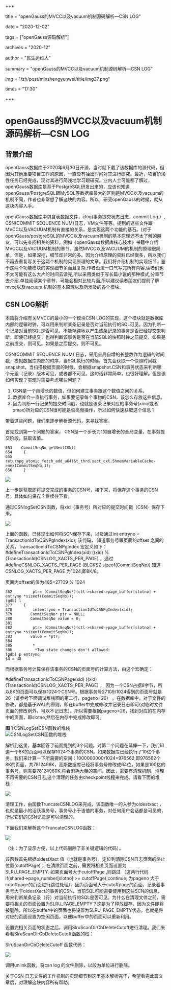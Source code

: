 +++

title = "openGauss的MVCC以及vacuum机制源码解析—CSN LOG" 

date = "2020-12-02" 

tags = ["openGauss源码解析"] 

archives = "2020-12" 

author = "民生运维人" 

summary = "openGauss的MVCC以及vacuum机制源码解析—CSN LOG"

img = "/zh/post/minshengyunwei/title/img37.png" 

times = "17:30"

+++

# openGauss的MVCC以及vacuum机制源码解析—CSN LOG<a name="ZH-CN_TOPIC_0293240564"></a>

## 背景介绍<a name="section1170834616431"></a>

openGauss数据库于2020年6月30日开源，当时就下载了该数据库的源代码，但因为其他重要项目工作的原因，一直没有抽出时间对其进行研究。最近，项目阶段性任务已经完成，现对其进行简浅地学习跟研究。业内人士可能都了解过，openGauss数据库是基于PostgreSQL研发出来的，应该也知道openGauss/PostgreSQL跟MySQL等数据库最大的区别是MVCC以及vacuum的机制不同，作者也非常想了解这块的内容。所以，研究openGauss的时候，就从这块内容入手。

openGauss数据库中包含表数据文件，clog\(事务提交状态日志，commit Log ）, CSN\(COMMIT SEQUENCE NUM\)日志，VM文件等等。提到的这些文件跟MVCC以及VACUUM机制有直接的关系，是实现这两个功能的基石。\(对于openGauss/postgreSQL的MVCC以及vacuum机制的基本原理还不太了解的朋友，可以先查阅相关的资料，例如《openGauss数据库核心技术》书籍中介绍MVCC以及VACUUM机制的章节。虽然MVCC以及VACUUM的机制的原理很简单，但是，如果深挖，细节却非常的多。因为介绍原理的资料已经很多，所以我们不再去重复写关于这两个机制的实现原理的文章。我们将介绍机制的实现细节。鉴于这两个功能模块的实现细节多而且复杂,作者没法一口气写完所有内容,读者们也不太可能有这么大片的时间去读完,所以采用类似于写长篇小说的那种模式,分章节去介绍.单独阅读某个章节，可能会相对比较片面,所以建议读者朋友们提前了解mvcc以及vacuum 机制的基本原理以及所涉及的各个模块。

## CSN LOG解析<a name="section342817274810"></a>

本篇将介绍有关MVCC的最小的一个模块CSN LOG的实现，这个模块就是数据库内部的逻辑时钟，可以用来判断某条记录是否对当前执行的SQL可见。因为判断一个记录对当前SQL是否可见，不能单纯地以产生该条记录的事务是否已经提交来判断，即使已经提交，也得判断该事务是否在当前SQL的快照时钟之前提交，如果是之前提交，则可见。如果是之后提交，则不可见。

CSN\(COMMIT SEQUENCE NUM\) 日志，采用全局自增的长整数作为逻辑的时间戳，模拟数据库内部的时序，当SQL执行的时候，首先会获取一个快照时间戳snapshot，当扫描数据页面的时候，会根据snapshot.CSN和事务状态来判断哪个元组（记录）版本可见，或者都不可见。这句话非常简单，也很好理解。但是该如何实现？实现时需要考虑哪些问题？

1.  CSN是一个自增长的数值，但如何建立事务跟这个数值之间的关系。
2.  数据库会一直执行事务，如果要记录每个事物的CSN，该怎么存放这些信息。
3.  因为判断一行记录的提交时间戳，也就是该条记录对应的事务号\(xmin或者xmax\)所对应的CSN很可能是否高频操作，所以如何快速获取这个信息？

带着这些问题，我们来逐步解析源代码，来寻找答案。

首先找到第一个问题的答案， CSN是一个步长为1的自增长的全局变量，在事务提交阶段，获取该值。

```
653    CommitSeqNo getNextCSN()
654     {
655        returnpg_atomic_fetch_add_u64(&t_thrd.xact_cxt.ShmemVariableCache->nextCommitSeqNo,1);
656     }
```

![](../figures/modb_6df2e862-0c6f-11eb-b0b9-5254001c05fe.png)

上一步是获取即将提交完成的事务的CSN号，接下来，将保存这个事务的CSN号，具体如何保存？继续往下看。

通过CSNlogSetCSN函数，将xid（事务号）所对应的提交时间戳（CSN）保存下来。

![](../figures/modb_6e1225ba-0c6f-11eb-b0b9-5254001c05fe.png)

上面的函数，已体现出如何将SCN保存下来，以及通过int entryno = TransactionIdToCSNPgIndex\(xid\); 该代码， 知道事务号跟页面的offset 之间的关系，TransactionIdToCSNPgIndex 宏定义如下：\#defineTransactionIdToCSNPgIndex\(xid\) \(\(xid\) % \(TransactionId\)CSNLOG\_XACTS\_PER\_PAGE\) ，通过 \#defineCSNLOG\_XACTS\_PER\_PAGE \(BLCKSZ sizeof\(CommitSeqNo\)\) 知道CSNLOG\_XACTS\_PER\_PAGE 为1024,即8K/8。

页面内offset的值为485=27109 % 1024

```
382         ptr= (CommitSeqNo*)(ctl->shared->page_buffer[slotno] + entryno *sizeof(CommitSeqNo));
(gdb) l
377     {
378         intentryno = TransactionIdToCSNPgIndex(xid);
379        CommitSeqNo* ptr = NULL;
380        CommitSeqNo value = 0;
381
382         ptr= (CommitSeqNo*)(ctl->shared->page_buffer[slotno] + entryno *sizeof(CommitSeqNo));
383        value = *ptr;
384
385         *
386          *Two state changes don't allowed:
(gdb) p entryno
$4 = 48
```

而根据事务号计算保存该事务的CSN的页面号的计算方法，由这个宏确定：

\#defineTransactionIdToCSNPage\(xid\) \(\(xid\) \(TransactionId\)CSNLOG\_XACTS\_PER\_PAGE\) ， 因为一个CSN占据8字节，所以8K的页面可以保存1024个CSN号。根据事务号27109/1024得到的页面号就是26（请参考下面调试堆栈图的第二行，pageno=26） 。在数据库中，对于文件的修改，都是基于WAL的原则，即在buffer中完成修改并记录日志即可\(对临时文件页面的修改例外，可以不记日志）。所以需要根据pageno=26，找到对应的在内存中的页面，即slotno,然后在内存中完成修改即可。

**图 1**  CSNLogSetCSN函数的堆栈<a name="fig1620687132119"></a>  
![](../figures/CSNLogSetCSN函数的堆栈.png "CSNLogSetCSN函数的堆栈")

解析到这里，基本回答了前面提到的3个问题。对第二个问题在延伸一下，我们知道一个8K的页面可以保存1024个事务的CSN。如果数据库已经执行了10亿个事务，我们来计算一下所需要的空间：1000000000/1024=976562,即976562个8K的页面，共7812496K，高斯数据库已经将事务号修改成64位，如果是100亿的事务号，则需要78124960K,将会消耗大量的空间。因此，需要有清理机制，清理不再需要的CSN日志,这个清理的任务由checkpoint线程来完成。请看下面的堆栈：

![](../figures/modb_6e5060be-0c6f-11eb-b0b9-5254001c05fe.png)

清理工作，由函数TruncateCSNLOG来完成，该函数唯一的入参为oldestxact ， 也就是最小的活跃事务号，事务号小于该值的事务，对任何用户会话都是可见的，所以它们的CSN记录是可以清理的。

下面我们来解析这个TruncateCSNLOG函数：

![](../figures/modb_6e7171aa-0c6f-11eb-b0b9-5254001c05fe.png)

（注：为了显示方便，以上代码删除了非关键逻辑的代码）。

该函数首先根据oldestXact 值（也就是事务号），定位到清除CSN日志页面的终止位置\(cutoffPage\) ，在清除页面之前，需要将相关页面设置为SLRU\_PAGE\_EMPTY. 如果页面号大于cutoffPage ,则跳过  （这两行代码 if\(shared-\>page\_number\[slotno\] \>= cutoffPage\);continue; 为pageno 大于cutoffpage的页面进行跳过处理）。因为页面号大于cutoffpage的页面，记录着事务号大于oldestXact的事务的CSN，当前SQL可能需要使用到这些SCN的信息，用来判断某条记录（行）对当前执行的SQL是否可见。为什么在清理文件之前，需要将相关的页面设置为SLRU\_PAGE\_EMPTY？这是为了释放缓存，因为文件即将被删除，所以在buffer中的页面也将设置为SLRU\_PAGE\_EMPTY状态，也就是将对应的页面设置为空闲页面，以便buffer中的页面可以重新利用。

设置完相关页面的状态之后，调用SlruScanDirCbDeleteCutoff进行清理。我们来看看SlruScanDirCbDeleteCutoff函数的栈：

SlruScanDirCbDeleteCutoff 函数代码：

![](../figures/modb_6e819710-0c6f-11eb-b0b9-5254001c05fe.png)

调用unlink函数，将csn log 的文件删除，以段为单位进行删除。

关于CSN 日志文件的工作机制的实现细节到这里基本解析完毕，希望看完此篇文章后，对理解这块内容所有帮助。

